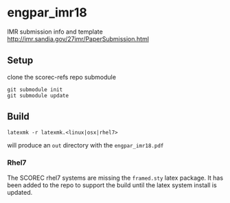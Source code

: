 # engpar_imr18

IMR submission info and template
http://imr.sandia.gov/27imr/PaperSubmission.html

## Setup

clone the scorec-refs repo submodule

```
git submodule init
git submodule update
```

## Build

```latexmk -r latexmk.<linux|osx|rhel7>```

will produce an `out` directory with the `engpar_imr18.pdf`

### Rhel7

The SCOREC rhel7 systems are missing the `framed.sty` latex package.  It has
been added to the repo to support the build until the latex system install is
updated.


